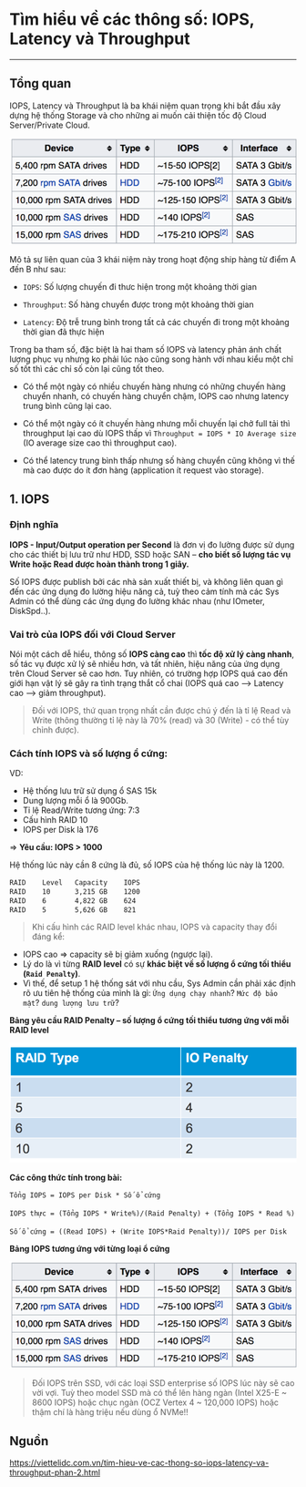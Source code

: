 # Tìm hiểu về các thông số: IOPS, Latency và Throughput
---
## Tổng quan

IOPS, Latency và Throughput là ba khái niệm quan trọng khi bắt đầu xây dựng hệ thống Storage và cho những ai muốn cải thiện tốc độ Cloud Server/Private Cloud.

![](../images/iops-latency-throughput-1.png)

Mô tả sự liên quan của 3 khái niệm này trong hoạt động ship hàng từ điểm A đến B như sau:

- `IOPS`: Số lượng chuyến đi thưc hiện trong một khoảng thời gian

- `Throughput`: Số hàng chuyển được trong một khoảng thời gian

- `Latency`: Độ trễ trung bình trong tất cả các chuyến đi trong một khoảng thời gian đã thực hiện

Trong ba tham số, đặc biệt là hai tham số IOPS và latency phản ánh chất lượng phục vụ nhưng ko phải lúc nào cũng song hành với nhau kiểu một chỉ số tốt thì các chỉ số còn lại cũng tốt theo.

- Có thể một ngày có nhiều chuyến hàng nhưng có những chuyến hàng chuyển nhanh, có chuyến hàng chuyển chậm, IOPS cao nhưng latency trung bình cũng lại cao.

- Có thể một ngày có ít chuyến hàng nhưng mỗi chuyến lại chở full tải thì throughput lại cao dù IOPS thấp vì `Throughput = IOPS * IO Average size` (IO average size cao thì throughput cao).

- Có thể latency trung bình thấp nhưng số hàng chuyển cũng không vì thế mà cao được do ít đơn hàng (application ít request vào storage).


## 1. IOPS
### Định nghĩa
__IOPS - Input/Output operation per Second__ là đơn vị đo lường được sử dụng cho các thiết bị lưu trữ như HDD, SSD hoặc SAN – __cho biết số lượng tác vụ Write hoặc Read được hoàn thành trong 1 giây.__

Số IOPS được publish bởi các nhà sản xuất thiết bị, và không liên quan gì đến các ứng dụng đo lường hiệu năng cả, tuỳ theo cảm tính mà các Sys Admin có thể dùng các ứng dụng đo lường khác nhau (như IOmeter, DiskSpd..).

### Vai trò của IOPS đối với Cloud Server

Nói một cách dễ hiểu, thông số __IOPS càng cao__ thì __tốc độ xử lý càng nhanh__, số tác vụ được xử lý sẽ nhiều hơn, và tất nhiên, hiệu năng của ứng dụng trên Cloud Server sẽ cao hơn. Tuy nhiên, có trường hợp IOPS quá cao đến giới hạn vật lý sẽ gây ra tình trạng thắt cổ chai (IOPS quá cao --> Latency cao --> giảm throughput).

> Đối với IOPS, thứ quan trọng nhất cần được chú ý đến là tỉ lệ Read và Write (thông thường tỉ lệ này là 70% (read) và 30 (Write) - có thể tùy chỉnh được).

### Cách tính IOPS và số lượng ổ cứng:

VD:
- Hệ thống lưu trữ sử dụng ổ SAS 15k
- Dung lượng mỗi ổ là 900Gb.
- Tỉ lệ Read/Write tương ứng: 7:3
- Cấu hình RAID 10
- IOPS per Disk là 176

=> __Yêu cầu: IOPS > 1000__

Hệ thống lúc này cần 8 cứng là đủ, số IOPS của hệ thống lúc này là 1200.

```
RAID    Level   Capacity    IOPS
RAID    10      3,215 GB    1200
RAID    6       4,822 GB    624
RAID    5       5,626 GB    821
```

> Khi cấu hình các RAID level khác nhau, IOPS và capacity thay đổi đáng kể:
 - IOPS cao => capacity sẽ bị giảm xuống (ngược lại).
 - Lý do là vì từng __RAID level__ có sự __khác biệt về số lượng ổ cứng tối thiểu (`Raid Penalty`)__.
 - Vì thế, để setup 1 hệ thống sát với nhu cầu, Sys Admin cần phải xác định rõ ưu tiên hệ thống của mình là gì: `Ứng dụng chạy nhanh`? `Mức độ bảo mật`? `dung lượng lưu trữ`?


__Bảng yêu cầu RAID Penalty – số lượng ổ cứng tối thiểu tương ứng với mỗi RAID level__

![](../images/iops-latency-throughput-2.png)

__Các công thức tính trong bài:__

```
Tổng IOPS = IOPS per Disk * Số ổ cứng

IOPS thực = (Tổng IOPS * Write%)/(Raid Penalty) + (Tổng IOPS * Read %)

Số ổ cứng = ((Read IOPS) + (Write IOPS*Raid Penalty))/ IOPS per Disk
```

__Bảng IOPS tương ứng với từng loại ổ cứng__

![](../images/iops-latency-throughput-1.png)

> Đối IOPS trên SSD, với các loại SSD enterprise số IOPS lúc này sẽ cao vời vợi. Tuỳ theo model SSD mà có thể lên hàng ngàn (Intel X25-E ~ 8600 IOPS) hoặc chục ngàn (OCZ Vertex 4 ~ 120,000 IOPS) hoặc thậm chí là hàng triệu nếu dùng ổ NVMe!!

## Nguồn
https://viettelidc.com.vn/tim-hieu-ve-cac-thong-so-iops-latency-va-throughput-phan-2.html
